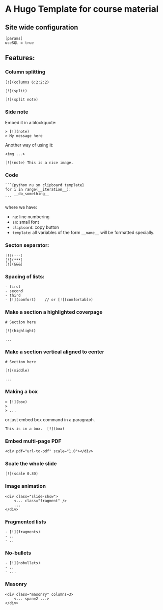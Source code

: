 # A Hugo Template for course material

## Site wide configuration

    [params]
    useSQL = true

## Features:

### Column splitting

    [!](columns 6:2:2:2)

    [!](split)

    [!](split note)


### Side note

Embed it in a blockquote:

    > [!](note)
    > My message here


Another way of using it:

    <img ...>

    [!](note) This is a nice image.


### Code

    ```{python nu sm clipboard template}
    for i in range(__iteration__):
        __do_something__
    ```

where we have:

- `nu`: line numbering
- `sm`: small font
- `clipboard`: copy button
- `template`: all variables of the form `__name__` will be formatted specially.

### Secton separator:

    [!](---)
    [!](***)
    [!](&&&)

### Spacing of lists:

    - first
    - second
    - third
    - [!](comfort)    // or [!](comfortable)

### Make a section a highlighted coverpage

    # Section here

    [!](highlight)

    ...

### Make a section vertical aligned to center

    # Section here
    
    [!](middle)

    ...

### Making a box

    > [!](box)
    >
    > ...

or just embed box command in a paragraph.

    This is in a box.  [!](box)

### Embed multi-page PDF

    <div pdf="url-to-pdf" scale="1.0"></div>

### Scale the whole slide

    [!](scale 0.80)


### Image animation

    <div class="slide-show">
        <... class="fragment" />
        ...
    </div>

### Fragmented lists

    - [!](fragments)
    - ..
    - ..

### No-bullets

    - [!](nobullets)
    - ..
    - ...

### Masonry

    <div class="masonry" columns=3>
        <... span=2 ...>
    </div>

